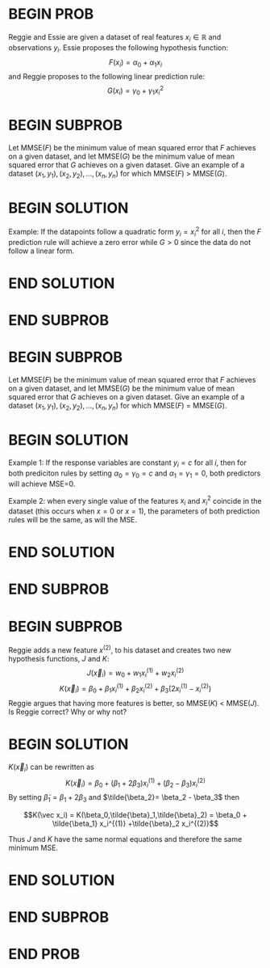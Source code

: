 # BEGIN PROB

<!-- Regression Question -->

Reggie and Essie are given a dataset of real features
$x_i \in \mathbb{R}$ and observations $y_i$. Essie proposes the
following hypothesis function:
$$F(x_i) = \alpha_0 + \alpha_1 x_i$$ and Reggie
proposes to the following linear prediction rule:
$$G(x_i) = \gamma_0 + \gamma_1 x_i^2$$

# BEGIN SUBPROB

Let MMSE$(F)$ be the minimum value of mean squared error that $F$ achieves on a given dataset, and let MMSE$(G)$ be the minimum value of mean squared error that $G$ achieves on a given dataset. Give an example of a dataset $(x_1, y_1), (x_2, y_2), …, (x_n, y_n)$ for which MMSE$(F)$ > MMSE$(G)$. 



# BEGIN SOLUTION
Example: If the datapoints follow a quadratic form
$y_i=x_i^2$ for all $i$, then the $F$ prediction rule will achieve a
zero error while $G>0$ since the data do not follow a linear form.

# END SOLUTION

# END SUBPROB

# BEGIN SUBPROB

Let MMSE$(F)$ be the minimum value of mean squared error that $F$ achieves on a given dataset, and let MMSE$(G)$ be the minimum value of mean squared error that $G$ achieves on a given dataset. Give an example of a dataset $(x_1, y_1), (x_2, y_2), …, (x_n, y_n)$ for which MMSE$(F)$ = MMSE$(G)$. 


# BEGIN SOLUTION

Example 1: If the response variables are constant $y_i=c$ for all $i$,
then for both prediciton rules by setting $\alpha_0=\gamma_0=c$ and
$\alpha_1=\gamma_1=0$, both predictors will achieve MSE=0.

Example 2: when every single value of the features $x_i$ and $x^2_
i$ coincide in the dataset (this occurs when $x = 0$ or $x = 1$), the
parameters of both prediction rules will be the same, as will the MSE.

# END SOLUTION

# END SUBPROB

# BEGIN SUBPROB


Reggie adds a new feature $x^{(2)}$, to his dataset and creates two new hypothesis functions, $J$ and $K$:
$$J(\vec x_i) = w_0 + w_1 x_i^{(1)} + w_2 x_i^{(2)}$$
$$K(\vec x_i) = \beta_0 + \beta_1 x_i^{(1)} + \beta_2 x_i^{(2)} + \beta_3 (2 x_i^{(1)} - x_i^{(2)})$$
Reggie argues that having more features is better, so MMSE($K$) < MMSE($J$). Is Reggie correct? Why or why not?

# BEGIN SOLUTION

$K(\vec x_i)$ can be rewritten as
$$K(\vec x_i) = \beta_0 + (\beta_1+2\beta_3) x_i^{(1)} +(\beta_2 - \beta_3)x_i^{(2)}$$
By setting $\tilde{\beta}_1=\beta_1+2\beta_3$ and
$\tilde{\beta_2}= \beta_2 - \beta_3$ then

$$K(\vec x_i) = K(\beta_0,\tilde{\beta}_1,\tilde{\beta}_2) = \beta_0 + \tilde{\beta_1} x_i^{(1)} +\tilde{\beta}_2 x_i^{(2)}$$

Thus $J$ and $K$ have the same normal equations and therefore the
same minimum MSE.

# END SOLUTION

# END SUBPROB

# END PROB